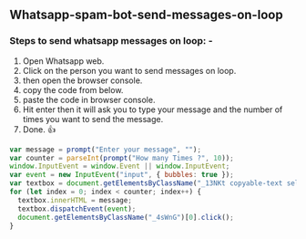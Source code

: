 ## Whatsapp-spam-bot-send-messages-on-loop

### Steps to send whatsapp messages on loop: -

1. Open Whatsapp web.
1. Click on the person you want to send messages on loop.
1. then open the browser console.
1. copy the code from below.
1. paste the code in browser console.
1. Hit enter then it will ask you to type your message and the number of times you want to send the message.
1. Done. 👍

```javascript
var message = prompt("Enter your message", "‎");
var counter = parseInt(prompt("How many Times ?", 10));
window.InputEvent = window.Event || window.InputEvent;
var event = new InputEvent("input", { bubbles: true });
var textbox = document.getElementsByClassName("_13NKt copyable-text selectable-text")[1];
for (let index = 0; index < counter; index++) {
  textbox.innerHTML = message;
  textbox.dispatchEvent(event);
  document.getElementsByClassName("_4sWnG")[0].click();
}
```
